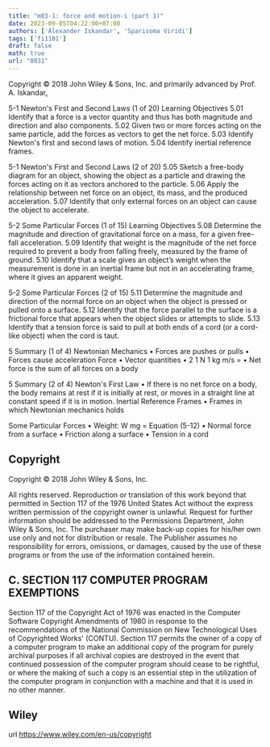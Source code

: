 ```yaml
---
title: "m03-1: force and motion-i (part 1)"
date: 2023-09-05T04:22:00+07:00
authors: ['Alexander Iskandar', 'Sparisoma Viridi']
tags: ['fi1101']
draft: false
math: true
url: "0031"
---
```

Copyright © 2018 John Wiley & Sons, Inc. and primarily advanced by Prof. A. Iskandar[.](https://cdn-edunex.itb.ac.id/52940-Elementary-Physics-IA/190862-Gaya-dan-gerak-I/1693832811431_Handout-FI1101-Module_03-1---ch05a.pdf)


5-1 Newton's First and Second Laws (1 of 20)
Learning Objectives
5.01 Identify that a force is a vector quantity and thus has
both magnitude and direction and also components.
5.02 Given two or more forces acting on the same
particle, add the forces as vectors to get the net
force.
5.03 Identify Newton's first and second laws of motion.
5.04 Identify inertial reference frames.


5-1 Newton's First and Second Laws (2 of 20)
5.05 Sketch a free-body diagram for an object, showing
the object as a particle and drawing the forces acting
on it as vectors anchored to the particle.
5.06 Apply the relationship between net force on an
object, its mass, and the produced acceleration.
5.07 Identify that only external forces on an object can
cause the object to accelerate.


5-2 Some Particular Forces (1 of 15)
Learning Objectives
5.08 Determine the magnitude and direction of gravitational
force on a mass, for a given free-fall acceleration.
5.09 Identify that weight is the magnitude of the net force
required to prevent a body from falling freely, measured
by the frame of ground.
5.10 Identify that a scale gives an object’s weight when the
measurement is done in an inertial frame but not in an
accelerating frame, where it gives an apparent weight.


5-2 Some Particular Forces (2 of 15)
5.11 Determine the magnitude and direction of the normal
force on an object when the object is pressed or pulled
onto a surface.
5.12 Identify that the force parallel to the surface is a
frictional force that appears when the object slides or
attempts to slide.
5.13 Identify that a tension force is said to pull at both ends of
a cord (or a cord-like object) when the cord is taut.


5 Summary (1 of 4)
Newtonian Mechanics
• Forces are pushes or pulls
• Forces cause acceleration
Force
• Vector quantities
• 2 1 N 1 kg m/s =
• Net force is the sum of all forces on a body

5 Summary (2 of 4)
Newton's First Law
• If there is no net force on a body, the body remains at
rest if it is initially at rest, or moves in a straight line at
constant speed if it is in motion.
Inertial Reference Frames
• Frames in which Newtonian mechanics holds

Some Particular Forces
• Weight:
W mg =
Equation (5-12)
• Normal force from a surface
• Friction along a surface
• Tension in a cord


## Copyright
Copyright © 2018 John Wiley & Sons, Inc.

All rights reserved. Reproduction or translation of this work beyond that permitted in Section 117 of the 1976 United States Act without the express written permission of the copyright owner is unlawful. Request for further information should be addressed to the Permissions Department, John Wiley & Sons, Inc. The purchaser may make back-up copies for his/her own use only and not for distribution or resale. The Publisher assumes no responsibility for errors, omissions, or damages, caused by the use of these programs or from the use of the information contained herein.


## C. SECTION 117 COMPUTER PROGRAM EXEMPTIONS
Section 117 of the Copyright Act of 1976 was enacted in the Computer Software Copyright Amendments of 1980 in response to the recommendations of the National Commission on New Technological Uses of Copyrighted Works' (CONTU). Section 117 permits the owner of a copy of a computer program to make an additional copy of the program for purely archival purposes if all archival copies are destroyed in the event that continued possession of the computer program should cease to be rightful, or where the making of such a copy is an essential step in the utilization of the computer program in conjunction with a machine and that it is used in no other manner.


## Wiley
url https://www.wiley.com/en-us/copyright